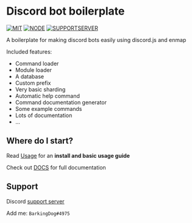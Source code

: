 # Discord bot boilerplate

[![MIT](https://img.shields.io/badge/License-MIT-blue.svg?style=flat-square)](https://gitlab.com/BarkingDog/discord-bot-boilerplate/blob/master/LICENSE.md)
[![NODE](https://img.shields.io/badge/Language-node.js-brightgreen.svg?style=flat-square)](https://nodejs.org/en/)
[![SUPPORTSERVER](https://img.shields.io/badge/Support%20server-Join-yellow.svg?style=flat-square)](https://discord.gg/N8Fqcuk)

A boilerplate for making discord bots easily using discord.js and enmap

Included features:
- Command loader
- Module loader
- A database
- Custom prefix
- Very basic sharding
- Automatic help command
- Command documentation generator
- Some example commands
- Lots of documentation
- ...

## Where do I start?
Read [Usage](DOCS/usage.md) for an **install and basic usage guide**

Check out [DOCS](DOCS/) for full documentation

## Support
Discord [support server](https://discord.gg/N8Fqcuk)

Add me: `BarkingDog#4975`
